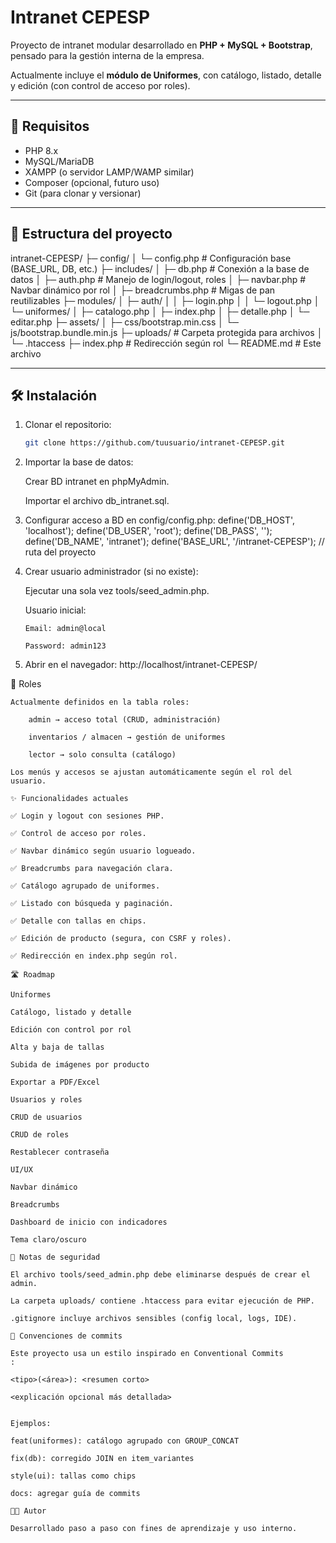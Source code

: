 # Intranet CEPESP

Proyecto de intranet modular desarrollado en **PHP + MySQL + Bootstrap**, pensado para la gestión interna de la empresa.

Actualmente incluye el **módulo de Uniformes**, con catálogo, listado, detalle y edición (con control de acceso por roles).

---

## 🚀 Requisitos

- PHP 8.x
- MySQL/MariaDB
- XAMPP (o servidor LAMP/WAMP similar)
- Composer (opcional, futuro uso)
- Git (para clonar y versionar)

---

## 📂 Estructura del proyecto

intranet-CEPESP/
├─ config/
│ └─ config.php # Configuración base (BASE_URL, DB, etc.)
├─ includes/
│ ├─ db.php # Conexión a la base de datos
│ ├─ auth.php # Manejo de login/logout, roles
│ ├─ navbar.php # Navbar dinámico por rol
│ ├─ breadcrumbs.php # Migas de pan reutilizables
├─ modules/
│ ├─ auth/
│ │ ├─ login.php
│ │ └─ logout.php
│ └─ uniformes/
│ ├─ catalogo.php
│ ├─ index.php
│ ├─ detalle.php
│ └─ editar.php
├─ assets/
│ ├─ css/bootstrap.min.css
│ └─ js/bootstrap.bundle.min.js
├─ uploads/ # Carpeta protegida para archivos
│ └─ .htaccess
├─ index.php # Redirección según rol
└─ README.md # Este archivo


---

## 🛠 Instalación

1. Clonar el repositorio:
   ```bash
   git clone https://github.com/tuusuario/intranet-CEPESP.git

2. Importar la base de datos:

    Crear BD intranet en phpMyAdmin.

    Importar el archivo db_intranet.sql.

3. Configurar acceso a BD en config/config.php:
    define('DB_HOST', 'localhost');
    define('DB_USER', 'root');
    define('DB_PASS', '');
    define('DB_NAME', 'intranet');
    define('BASE_URL', '/intranet-CEPESP'); // ruta del proyecto

 4. Crear usuario administrador (si no existe):

    Ejecutar una sola vez tools/seed_admin.php.

    Usuario inicial:

        Email: admin@local

        Password: admin123

5. Abrir en el navegador:
    http://localhost/intranet-CEPESP/
    

🔑 Roles

    Actualmente definidos en la tabla roles:

        admin → acceso total (CRUD, administración)

        inventarios / almacen → gestión de uniformes

        lector → solo consulta (catálogo)

    Los menús y accesos se ajustan automáticamente según el rol del usuario.

    ✨ Funcionalidades actuales

    ✅ Login y logout con sesiones PHP.

    ✅ Control de acceso por roles.

    ✅ Navbar dinámico según usuario logueado.

    ✅ Breadcrumbs para navegación clara.

    ✅ Catálogo agrupado de uniformes.

    ✅ Listado con búsqueda y paginación.

    ✅ Detalle con tallas en chips.

    ✅ Edición de producto (segura, con CSRF y roles).

    ✅ Redirección en index.php según rol.

    🛣 Roadmap

    Uniformes

    Catálogo, listado y detalle

    Edición con control por rol

    Alta y baja de tallas

    Subida de imágenes por producto

    Exportar a PDF/Excel

    Usuarios y roles

    CRUD de usuarios

    CRUD de roles

    Restablecer contraseña

    UI/UX

    Navbar dinámico

    Breadcrumbs

    Dashboard de inicio con indicadores

    Tema claro/oscuro

    📄 Notas de seguridad

    El archivo tools/seed_admin.php debe eliminarse después de crear el admin.

    La carpeta uploads/ contiene .htaccess para evitar ejecución de PHP.

    .gitignore incluye archivos sensibles (config local, logs, IDE).

    📌 Convenciones de commits

    Este proyecto usa un estilo inspirado en Conventional Commits
    :

    <tipo>(<área>): <resumen corto>

    <explicación opcional más detallada>


    Ejemplos:

    feat(uniformes): catálogo agrupado con GROUP_CONCAT

    fix(db): corregido JOIN en item_variantes

    style(ui): tallas como chips

    docs: agregar guía de commits

    👨‍💻 Autor

    Desarrollado paso a paso con fines de aprendizaje y uso interno.